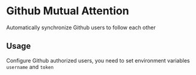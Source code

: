 # Github Mutual Attention

Automatically synchronize Github users to follow each other

## Usage

Configure Github authorized users, you need to set environment variables `username` and `token`
